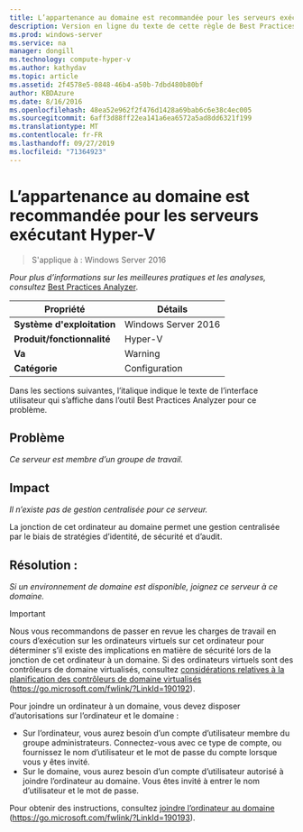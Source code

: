 ```yaml
---
title: L’appartenance au domaine est recommandée pour les serveurs exécutant Hyper-V
description: Version en ligne du texte de cette règle de Best Practices Analyzer.
ms.prod: windows-server
ms.service: na
manager: dongill
ms.technology: compute-hyper-v
ms.author: kathydav
ms.topic: article
ms.assetid: 2f4578e5-0848-46b4-a50b-7dbd480b80bf
author: KBDAzure
ms.date: 8/16/2016
ms.openlocfilehash: 48ea52e962f2f476d1428a69bab6c6e38c4ec005
ms.sourcegitcommit: 6aff3d88ff22ea141a6ea6572a5ad8dd6321f199
ms.translationtype: MT
ms.contentlocale: fr-FR
ms.lasthandoff: 09/27/2019
ms.locfileid: "71364923"
---
```

# <a name="domain-membership-is-recommended-for-servers-running-hyper-v"></a>L’appartenance au domaine est recommandée pour les serveurs exécutant Hyper-V

>S'applique à : Windows Server 2016


  
*Pour plus d’informations sur les meilleures pratiques et les analyses, consultez* [Best Practices Analyzer](https://go.microsoft.com/fwlink/?LinkId=122786).  
  
|Propriété|Détails|  
|-|-|  
|**Système d'exploitation**|Windows Server 2016|  
|**Produit/fonctionnalité**|Hyper-V|  
|**Va**|Warning|  
|**Catégorie**|Configuration|  
  
Dans les sections suivantes, l’italique indique le texte de l’interface utilisateur qui s’affiche dans l’outil Best Practices Analyzer pour ce problème.  
  
## <a name="issue"></a>Problème  
  
*Ce serveur est membre d’un groupe de travail.*  
  
## <a name="impact"></a>Impact  
  
*Il n’existe pas de gestion centralisée pour ce serveur.*  
  
La jonction de cet ordinateur au domaine permet une gestion centralisée par le biais de stratégies d’identité, de sécurité et d’audit.  
  
## <a name="resolution"></a>Résolution :  
  
*Si un environnement de domaine est disponible, joignez ce serveur à ce domaine.*  
  
> [!IMPORTANT]  
> Nous vous recommandons de passer en revue les charges de travail en cours d’exécution sur les ordinateurs virtuels sur cet ordinateur pour déterminer s’il existe des implications en matière de sécurité lors de la jonction de cet ordinateur à un domaine. Si des ordinateurs virtuels sont des contrôleurs de domaine virtualisés, consultez [considérations relatives à la planification des contrôleurs de domaine virtualisés](https://go.microsoft.com/fwlink/?LinkId=190192) (https://go.microsoft.com/fwlink/?LinkId=190192).  
  
Pour joindre un ordinateur à un domaine, vous devez disposer d’autorisations sur l’ordinateur et le domaine :   
- Sur l’ordinateur, vous aurez besoin d’un compte d’utilisateur membre du groupe administrateurs. Connectez-vous avec ce type de compte, ou fournissez le nom d’utilisateur et le mot de passe du compte lorsque vous y êtes invité.   
- Sur le domaine, vous aurez besoin d’un compte d’utilisateur autorisé à joindre l’ordinateur au domaine. Vous êtes invité à entrer le nom d’utilisateur et le mot de passe.  
  
Pour obtenir des instructions, consultez [joindre l’ordinateur au domaine](https://go.microsoft.com/fwlink/?LinkId=190193) (https://go.microsoft.com/fwlink/?LinkId=190193).  
  


